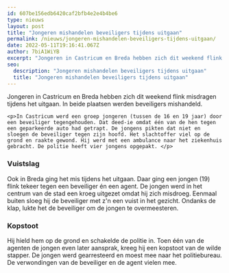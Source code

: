 ```yaml
---
id: 607be156edb6420caf2bfb4e2e4b4be6
type: nieuws
layout: post
title: "Jongeren mishandelen beveiligers tijdens uitgaan"
permalink: /nieuws/jongeren-mishandelen-beveiligers-tijdens-uitgaan/
date: 2022-05-11T19:16:41.067Z
author: 7biA1WiYB
excerpt: "Jongeren in Castricum en Breda hebben zich dit weekend flink misdragen tijdens het uitgaan. In beide plaatsen werden beveiligers mishandeld.  "
seo:
  description: "Jongeren mishandelen beveiligers tijdens uitgaan"
  title: "Jongeren mishandelen beveiligers tijdens uitgaan"
---
```

Jongeren in Castricum en Breda hebben zich dit weekend flink misdragen tijdens het uitgaan. In beide plaatsen werden beveiligers mishandeld.  

    <p>In Castricum werd een groep jongeren (tussen de 16 en 19 jaar) door een beveiliger tegengehouden. Dat deed-ie omdat één van de hen tegen een geparkeerde auto had getrapt. De jongens pikten dat niet en sloegen de beveiliger tegen zijn hoofd. Het slachtoffer viel op de grond en raakte gewond. Hij werd met een ambulance naar het ziekenhuis gebracht. De politie heeft vier jongens opgepakt. </p>
<h3>Vuistslag</h3>
<p>Ook in Breda ging het mis tijdens het uitgaan. Daar ging een jongen (19) flink tekeer tegen een beveiliger én een agent. De jongen werd in het centrum van de stad een kroeg uitgezet omdat hij zich misdroeg. Eenmaal buiten sloeg hij de beveiliger met z'n een vuist in het gezicht. Ondanks de klap, lukte het de beveiliger om de jongen te overmeesteren.</p>
<h3>Kopstoot</h3>
<p>Hij hield hem op de grond en schakelde de politie in. Toen één van de agenten de jongen even later aansprak, kreeg hij een kopstoot van de wilde stapper. De jongen werd gearresteerd en moest mee naar het politiebureau. De verwondingen van de beveiliger en de agent vielen mee.</p>  
